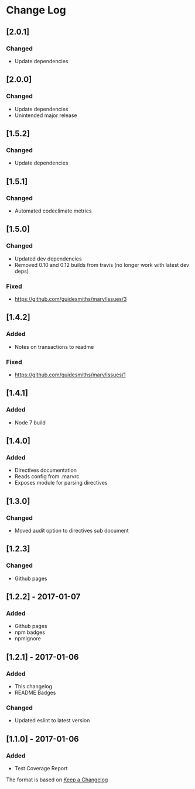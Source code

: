 # Change Log

## [2.0.1]
### Changed
 - Update dependencies

## [2.0.0]
### Changed
 - Update dependencies
 - Unintended major release

## [1.5.2]
### Changed
 - Update dependencies

## [1.5.1]
### Changed
 - Automated codeclimate metrics

## [1.5.0]
### Changed
 - Updated dev dependencies
 - Removed 0.10 and 0.12 builds from travis (no longer work with latest dev deps)

### Fixed
 - https://github.com/guidesmiths/marv/issues/3

## [1.4.2]
### Added
 - Notes on transactions to readme

### Fixed
 - https://github.com/guidesmiths/marv/issues/1

## [1.4.1]
### Added
- Node 7 build

## [1.4.0]
### Added
- Directives documentation
- Reads config from .marvrc
- Exposes module for parsing directives

## [1.3.0]
### Changed
- Moved audit option to directives sub document

## [1.2.3]
### Changed
- Github pages

## [1.2.2] - 2017-01-07
### Added
- Github pages
- npm badges
- npmignore

## [1.2.1] - 2017-01-06
### Added
- This changelog
- README Badges

### Changed
- Updated eslint to latest version

## [1.1.0] - 2017-01-06
### Added
- Test Coverage Report

The format is based on [Keep a Changelog](http://keepachangelog.com/)
